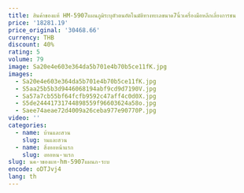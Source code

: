 ```yaml
---
title: สินค้าของแท้ HM-5907แผนภูมิระบุตัวตนอัตโนมัติทางทะเลขนาด7นิ้วเครื่องมือหลีกเลี่ยงการชน
price: '18281.19'
price_original: '30468.66'
currency: THB
discount: 40%
rating: 5
volume: 79
image: Sa20e4e603e364da5b701e4b70b5ce11fK.jpg
images:
  - Sa20e4e603e364da5b701e4b70b5ce11fK.jpg
  - S5aa25b5b3d9446068194abf9cd9d7190V.jpg
  - Sa57a7cb55bf64fcfb9592c47aff4c0d0X.jpg
  - S5de24441731744898559f96603624a58o.jpg
  - Saee74aeae72d4009a26ceba977e90770P.jpg
video: ''
categories:
  - name: บ้านและสวน
    slug: านและสวน
  - name: สิ่งทอหน้าแรก
    slug: งทอหน-าแรก
slug: นค-าของแท-hm-5907แผนภ-ระบ
encode: oDTJvj4
lang: th
---
```

  